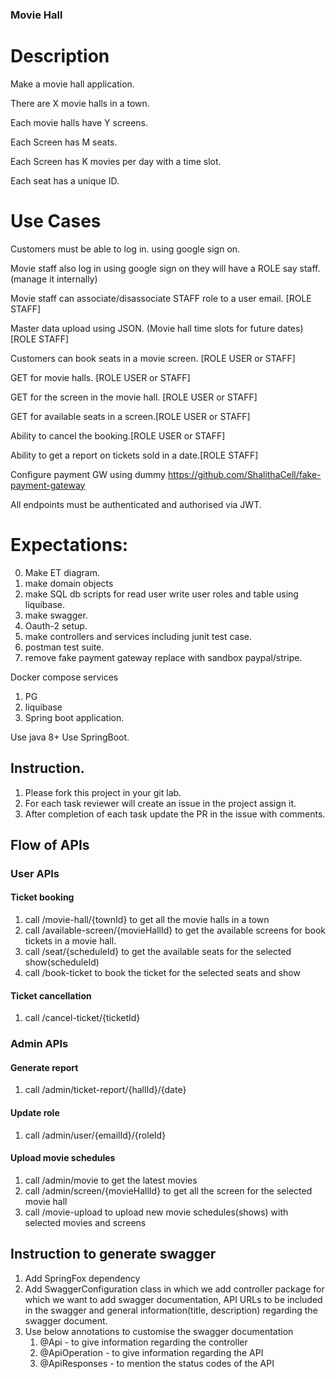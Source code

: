 ### Movie Hall
# Description
Make a movie hall application.

There are X movie halls in a town.

Each movie halls have Y screens.

Each Screen has M seats.

Each Screen has K movies per day with a time slot.

Each seat has a unique ID.

# Use Cases

Customers must be able to log in. using google sign on.

Movie staff also log in using google sign on they will have a ROLE say staff.(manage it internally)

Movie staff can associate/disassociate STAFF role to a user email. [ROLE STAFF]

Master data upload using JSON. (Movie hall time slots for future dates) [ROLE STAFF]

Customers can book seats in a movie screen. [ROLE USER or STAFF]

GET for movie halls. [ROLE USER or STAFF]

GET for the screen in the movie hall. [ROLE USER or STAFF]

GET for available seats in a screen.[ROLE USER or STAFF]

Ability to cancel the booking.[ROLE USER or STAFF]

Ability to get a report on tickets sold in a date.[ROLE STAFF]

Configure payment GW using dummy https://github.com/ShalithaCell/fake-payment-gateway

All endpoints must be authenticated and authorised via JWT.

# Expectations:
0) Make ET diagram.
1) make domain objects
2) make SQL db scripts for read user write user roles and table using liquibase.
3) make swagger.
4) Oauth-2 setup.
5) make controllers and services including junit test case.
6) postman test suite.
7) remove fake payment gateway replace with sandbox paypal/stripe.

Docker compose services
1) PG
2) liquibase
3) Spring boot application.


Use java 8+
Use SpringBoot.

## Instruction.
1) Please fork this project in your git lab.
2) For each task reviewer will create an issue in the project assign it.
3) After completion of each task update the PR in the issue with comments.

## Flow of APIs
### User APIs
#### Ticket booking
1) call /movie-hall/{townId} to get all the movie halls in a town  
2) call /available-screen/{movieHallId} to get the available screens for book tickets in a movie hall. 
3) call /seat/{scheduleId} to get the available seats for the selected show(scheduleId)
4) call /book-ticket to book the ticket for the selected seats and show 

#### Ticket cancellation
1) call /cancel-ticket/{ticketId} 

### Admin APIs
#### Generate report
1) call /admin/ticket-report/{hallId}/{date} 

#### Update role
1) call /admin/user/{emailId}/{roleId}

#### Upload movie schedules
1) call /admin/movie to get the latest movies
2) call /admin/screen/{movieHallId} to get all the screen for the selected movie hall
3) call /movie-upload to upload new movie schedules(shows) with selected movies and screens

## Instruction to generate swagger
1) Add SpringFox dependency
2) Add SwaggerConfiguration class in which we add controller package for which we want to add swagger documentation, API URLs to be included in the swagger and general information(title, description) regarding the swagger document.
3) Use below annotations to customise the swagger documentation
   1) @Api - to give information regarding the controller
   2) @ApiOperation - to give  information regarding the API
   3) @ApiResponses - to mention the status codes of the API

